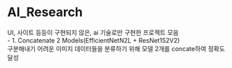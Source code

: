 # AI_Research
UI, 사이트 등등이 구현되지 않은, ai 기술로만 구현한 프로젝트 모음  
\- 1. Concatenate 2 Models(EfficientNetN2L + ResNet152V2)  
구분해내기 어려운 이미지 데이터들을 분류하기 위해 모델 2개를 concate하여 정확도 달성  
